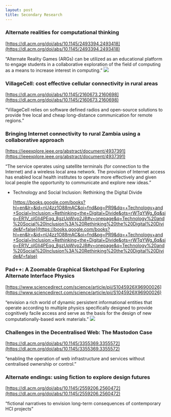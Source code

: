 ```yaml
---
layout: post
title: Secondary Research
---
```





### Alternate realities for computational thinking  

  [https://dl.acm.org/doi/abs/10.1145/2493394.2493418](https://dl.acm.org/doi/abs/10.1145/2493394.2493418)  
    
  “Alternate Reality Games (ARGs) can be utilized as an educational platform to engage students in a collaborative exploration of the field of computing as a means to increase interest in computing.”
![](/ms2/media/8938E2D0-072F-435B-AC6F-11CAEB261EC3.png)

### VillageCell: cost effective cellular connectivity in rural areas  

  [https://dl.acm.org/doi/abs/10.1145/2160673.2160698](https://dl.acm.org/doi/abs/10.1145/2160673.2160698)  
    
  “VillageCell relies on software defined radios and open-source solutions to provide free local and cheap long-distance communication for remote regions.”

### Bringing Internet connectivity to rural Zambia using a collaborative approach  

  [https://ieeexplore.ieee.org/abstract/document/4937391](https://ieeexplore.ieee.org/abstract/document/4937391)  
    
  “The service operates using satellite terminals (for connection to the Internet) and a wireless local area network. The provision of Internet access has enabled local health institutes to operate more effectively and given local people the opportunity to communicate and explore new ideas.”

- Technology and Social Inclusion: Rethinking the Digital Divide  

  [https://books.google.com/books?hl=en&lr=&id=nU4zz1O88mAC&oi=fnd&pg=PR9&dq=+Technology+and+Social+Inclusion:+Rethinking+the+Digital+Divide&ots=rWTqYWg_6q&sig=ER1V_oIGIi4PEqg_8gzUpWvp2J8#v=onepage&q=Technology%20and%20Social%20Inclusion%3A%20Rethinking%20the%20Digital%20Divide&f=false](https://books.google.com/books?hl=en&lr=&id=nU4zz1O88mAC&oi=fnd&pg=PR9&dq=+Technology+and+Social+Inclusion:+Rethinking+the+Digital+Divide&ots=rWTqYWg_6q&sig=ER1V_oIGIi4PEqg_8gzUpWvp2J8#v=onepage&q=Technology%20and%20Social%20Inclusion%3A%20Rethinking%20the%20Digital%20Divide&f=false)  

### Pad++: A Zoomable Graphical Sketchpad For Exploring Alternate Interface Physics  

  [https://www.sciencedirect.com/science/article/pii/S1045926X96900026](https://www.sciencedirect.com/science/article/pii/S1045926X96900026)  
    
  “envision a rich world of dynamic persistent informational entities that operate according to multiple physics specifically designed to provide cognitively facile access and serve as the basis for the design of new computationally-based work materials.”
![](/ms2/media/C52EF449-99A6-4CFC-8129-075B82EFDEF9.png)

### Challenges in the Decentralised Web: The Mastodon Case  

  [https://dl.acm.org/doi/abs/10.1145/3355369.3355572](https://dl.acm.org/doi/abs/10.1145/3355369.3355572)  
    
  “enabling the operation of web infrastructure and services without centralised ownership or control.”

### Alternate endings: using fiction to explore design futures  

  [https://dl.acm.org/doi/abs/10.1145/2559206.2560472](https://dl.acm.org/doi/abs/10.1145/2559206.2560472)  
    
  “fictional narratives to envision long-term consequences of contemporary HCI projects”

